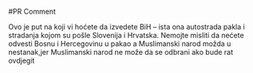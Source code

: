 #PR Comment

Ovo je put na koji vi hoćete da izvedete BiH – ista ona autostrada pakla i stradanja kojom su pošle Slovenija i Hrvatska. Nemojte misliti da nećete odvesti Bosnu i Hercegovinu u pakao a Muslimanski narod možda u nestanak,jer Muslimanski narod ne može da se odbrani ako bude rat ovdjegit